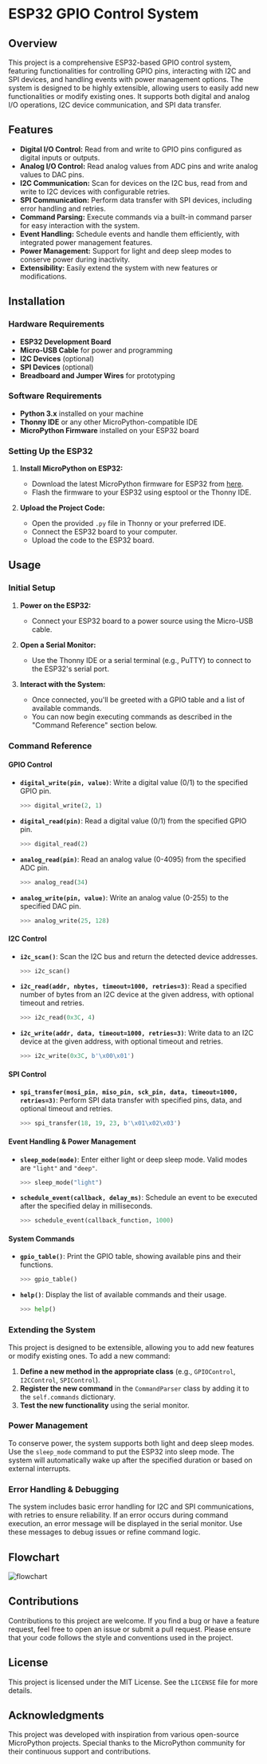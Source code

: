  
# ESP32 GPIO Control System

## Overview

This project is a comprehensive ESP32-based GPIO control system, featuring functionalities for controlling GPIO pins, interacting with I2C and SPI devices, and handling events with power management options. The system is designed to be highly extensible, allowing users to easily add new functionalities or modify existing ones. It supports both digital and analog I/O operations, I2C device communication, and SPI data transfer.

## Features

- **Digital I/O Control:** Read from and write to GPIO pins configured as digital inputs or outputs.
- **Analog I/O Control:** Read analog values from ADC pins and write analog values to DAC pins.
- **I2C Communication:** Scan for devices on the I2C bus, read from and write to I2C devices with configurable retries.
- **SPI Communication:** Perform data transfer with SPI devices, including error handling and retries.
- **Command Parsing:** Execute commands via a built-in command parser for easy interaction with the system.
- **Event Handling:** Schedule events and handle them efficiently, with integrated power management features.
- **Power Management:** Support for light and deep sleep modes to conserve power during inactivity.
- **Extensibility:** Easily extend the system with new features or modifications.

## Installation

### Hardware Requirements

- **ESP32 Development Board**
- **Micro-USB Cable** for power and programming
- **I2C Devices** (optional)
- **SPI Devices** (optional)
- **Breadboard and Jumper Wires** for prototyping

### Software Requirements

- **Python 3.x** installed on your machine
- **Thonny IDE** or any other MicroPython-compatible IDE
- **MicroPython Firmware** installed on your ESP32 board

### Setting Up the ESP32

1. **Install MicroPython on ESP32:**
   - Download the latest MicroPython firmware for ESP32 from [here](https://micropython.org/download/esp32/).
   - Flash the firmware to your ESP32 using esptool or the Thonny IDE.

2. **Upload the Project Code:**
   - Open the provided `.py` file in Thonny or your preferred IDE.
   - Connect the ESP32 board to your computer.
   - Upload the code to the ESP32 board.

## Usage

### Initial Setup

1. **Power on the ESP32:**
   - Connect your ESP32 board to a power source using the Micro-USB cable.

2. **Open a Serial Monitor:**
   - Use the Thonny IDE or a serial terminal (e.g., PuTTY) to connect to the ESP32's serial port.

3. **Interact with the System:**
   - Once connected, you'll be greeted with a GPIO table and a list of available commands.
   - You can now begin executing commands as described in the "Command Reference" section below.

### Command Reference

#### GPIO Control

- **`digital_write(pin, value)`**: Write a digital value (0/1) to the specified GPIO pin.
  ```python
  >>> digital_write(2, 1)
  ```
- **`digital_read(pin)`**: Read a digital value (0/1) from the specified GPIO pin.
  ```python
  >>> digital_read(2)
  ```
- **`analog_read(pin)`**: Read an analog value (0-4095) from the specified ADC pin.
  ```python
  >>> analog_read(34)
  ```
- **`analog_write(pin, value)`**: Write an analog value (0-255) to the specified DAC pin.
  ```python
  >>> analog_write(25, 128)
  ```

#### I2C Control

- **`i2c_scan()`**: Scan the I2C bus and return the detected device addresses.
  ```python
  >>> i2c_scan()
  ```
- **`i2c_read(addr, nbytes, timeout=1000, retries=3)`**: Read a specified number of bytes from an I2C device at the given address, with optional timeout and retries.
  ```python
  >>> i2c_read(0x3C, 4)
  ```
- **`i2c_write(addr, data, timeout=1000, retries=3)`**: Write data to an I2C device at the given address, with optional timeout and retries.
  ```python
  >>> i2c_write(0x3C, b'\x00\x01')
  ```

#### SPI Control

- **`spi_transfer(mosi_pin, miso_pin, sck_pin, data, timeout=1000, retries=3)`**: Perform SPI data transfer with specified pins, data, and optional timeout and retries.
  ```python
  >>> spi_transfer(18, 19, 23, b'\x01\x02\x03')
  ```

#### Event Handling & Power Management

- **`sleep_mode(mode)`**: Enter either light or deep sleep mode. Valid modes are `"light"` and `"deep"`.
  ```python
  >>> sleep_mode("light")
  ```
- **`schedule_event(callback, delay_ms)`**: Schedule an event to be executed after the specified delay in milliseconds.
  ```python
  >>> schedule_event(callback_function, 1000)
  ```

#### System Commands

- **`gpio_table()`**: Print the GPIO table, showing available pins and their functions.
  ```python
  >>> gpio_table()
  ```
- **`help()`**: Display the list of available commands and their usage.
  ```python
  >>> help()
  ```

### Extending the System

This project is designed to be extensible, allowing you to add new features or modify existing ones. To add a new command:

1. **Define a new method in the appropriate class** (e.g., `GPIOControl`, `I2CControl`, `SPIControl`).
2. **Register the new command** in the `CommandParser` class by adding it to the `self.commands` dictionary.
3. **Test the new functionality** using the serial monitor.

### Power Management

To conserve power, the system supports both light and deep sleep modes. Use the `sleep_mode` command to put the ESP32 into sleep mode. The system will automatically wake up after the specified duration or based on external interrupts.

### Error Handling & Debugging

The system includes basic error handling for I2C and SPI communications, with retries to ensure reliability. If an error occurs during command execution, an error message will be displayed in the serial monitor. Use these messages to debug issues or refine command logic.

## Flowchart

![flowchart](flowchart.png)

## Contributions

Contributions to this project are welcome. If you find a bug or have a feature request, feel free to open an issue or submit a pull request. Please ensure that your code follows the style and conventions used in the project.

## License

This project is licensed under the MIT License. See the `LICENSE` file for more details.

## Acknowledgments

This project was developed with inspiration from various open-source MicroPython projects. Special thanks to the MicroPython community for their continuous support and contributions.
